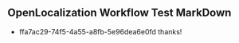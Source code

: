 ## OpenLocalization Workflow Test MarkDown
* ffa7ac29-74f5-4a55-a8fb-5e96dea6e0fd thanks!

<!--HONumber=Jul16_HO2-->



